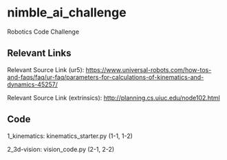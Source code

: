 # nimble_ai_challenge
Robotics Code Challenge

## Relevant Links 
Relevant Source Link (ur5):  https://www.universal-robots.com/how-tos-and-faqs/faq/ur-faq/parameters-for-calculations-of-kinematics-and-dynamics-45257/

Relevant Source Link (extrinsics): http://planning.cs.uiuc.edu/node102.html

## Code 
1_kinematics: kinematics_starter.py (1-1, 1-2)

2_3d-vision: vision_code.py (2-1, 2-2) 
